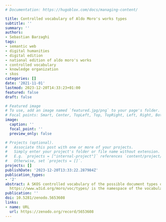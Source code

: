 ```yaml
---
# Documentation: https://hugoblox.com/docs/managing-content/

title: Controlled vocabulary of Aldo Moro's works types
subtitle: ''
summary: ''
authors:
- Sebastian Barzaghi
tags:
- semantic web
- digital humanities
- digital edition
- national edition of aldo moro's works
- controlled vocabulary
- knowledge organization
- skos
categories: []
date: '2021-11-01'
lastmod: 2023-12-20T14:33:23+01:00
featured: false
draft: false

# Featured image
# To use, add an image named `featured.jpg/png` to your page's folder.
# Focal points: Smart, Center, TopLeft, Top, TopRight, Left, Right, BottomLeft, Bottom, BottomRight.
image:
  caption: ''
  focal_point: ''
  preview_only: false

# Projects (optional).
#   Associate this post with one or more of your projects.
#   Simply enter your project's folder or file name without extension.
#   E.g. `projects = ["internal-project"]` references `content/project/deep-learning/index.md`.
#   Otherwise, set `projects = []`.
projects: []
publishDate: '2023-12-20T13:33:22.287984Z'
publication_types:
- '2'
abstract: A SKOS controlled vocabulary of the possible document types of Aldo Moro's works.
  https://www.w3id.org/moro/voc/types/ is the namespace of the vocabulary. Its preferred prefix is `mtv`. The naming convention `prefix:elementnumber ̀does not strictly convey meaning per se, but it has been followed to avoid excessively long URIs. In order to understand the meaning of any concept, please refer to its respective documentation properties, such as `skos:prefLabel`.
publication: ''
doi: 10.5281/zenodo.5653608
links:
- name: URL
  url: https://zenodo.org/record/5653608
---
```

